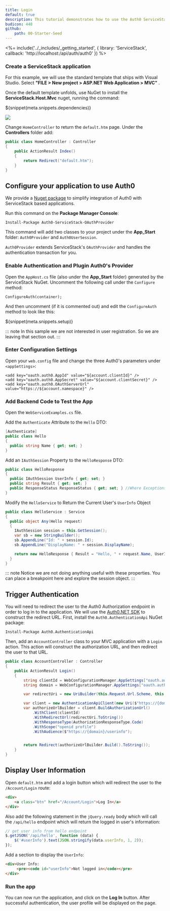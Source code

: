 ```yaml
---
title: Login
default: true
description: This tutorial demonstrates how to use the Auth0 ServiceStack SDK to add authentication and authorization to your web app.
budicon: 448
github:
    path: 00-Starter-Seed
---
```


<%= include('../_includes/_getting_started', { library: 'ServiceStack', callback: 'http://localhost:<port>/api/auth/auth0' }) %>

### Create a ServiceStack application

For this example, we will use the standard template that ships with Visual Studio. Select __"FILE > New project > ASP.NET Web Application > MVC"__ .

Once the default template unfolds, use NuGet to install the **ServiceStack.Host.Mvc** nuget, running the command:

${snippet(meta.snippets.dependencies)}

![](/media/articles/server-platforms/servicestack/install-servicestack-nuget.png)

Change `HomeController` to return the `default.htm` page. Under the __Controllers__ folder add:

```cs
public class HomeController : Controller
{
    public ActionResult Index()
    {
        return Redirect("default.htm");
    }
}
```

## Configure your application to use Auth0 

We provide a [Nuget package](http://nuget.org/packages/Auth0-ServiceStack-OAuthProvider/) to simplify integration of Auth0 with ServiceStack based applications.

Run this command on the __Package Manager Console__:

```text
Install-Package Auth0-ServiceStack-OAuthProvider
```

This command will add two classes to your project under the __App_Start__ folder: `Auth0Provider` and `Auth0UserSession`.

`Auth0Provider` extends ServiceStack's `OAuthProvider` and handles the authentication transaction for you.

### Enable Authentication and Plugin Auth0's Provider

Open the `AppHost.cs` file (also under the __App_Start__ folder) generated by the ServiceStack NuGet. Uncomment the following call under the `Configure` method:

```text
ConfigureAuth(container);
```

And then uncomment (if it is commented out) and edit the `ConfigureAuth` method to look like this:

${snippet(meta.snippets.setup)}

::: note
In this sample we are not interested in user registration. So we are leaving that section out.
:::

### Enter Configuration Settings

Open your `web.config` file and change the three Auth0's parameters under `<appSettings>`:

```text
<add key="oauth.auth0.AppId" value="${account.clientId}" />
<add key="oauth.auth0.AppSecret" value="${account.clientSecret}" />
<add key="oauth.auth0.OAuthServerUrl" value="https://${account.namespace}" />
```

### Add Backend Code to Test the App

Open the `WebServiceExamples.cs` file.

Add the `Authenticate` Attribute to the `Hello` DTO:

```cs
[Authenticate]
public class Hello
{
  public string Name { get; set; }
}
```

Add an `IAuthSession` Property to the `HelloResponse` DTO:

```cs
public class HelloResponse
{
  public IAuthSession UserInfo { get; set; }
  public string Result { get; set; }
  public ResponseStatus ResponseStatus { get; set; } //Where Exceptions get auto-serialized
}
```

Modify the `HelloService` to Return the Current User's `UserInfo` Object

```cs
public class HelloService : Service
{
  public object Any(Hello request)
  {
    IAuthSession session = this.GetSession();
    var sb = new StringBuilder();
    sb.AppendLine("Id: " + session.Id);
    sb.AppendLine("DisplayName: " + session.DisplayName);

    return new HelloResponse { Result = "Hello, " + request.Name, UserInfo = session };
  }
}
```

::: note
Notice we are not doing anything useful with these properties. You can place a breakpoint here and explore the session object.
:::

## Trigger Authentication

You will need to redirect the user to the Auth0 Authorization endpoint in order to log in to the application. We will use the [Auth0.NET SDK](https://github.com/auth0/auth0.net) to construct the redirect URL. First, install the `Auth0.AuthenticationApi` NuGet package:

```text
Install-Package Auth0.AuthenticationApi
```

Then, add an `AccountController` class to your MVC application with a `Login` action. This action will construct the authorization URL, and then redirect the user to that URL.

```cs
public class AccountController : Controller
{
    public ActionResult Login()
    {
        string clientId = WebConfigurationManager.AppSettings["oauth.auth0.AppId"];
        string domain = WebConfigurationManager.AppSettings["oauth.auth0.OAuthServerUrl"].Substring(8);

        var redirectUri = new UriBuilder(this.Request.Url.Scheme, this.Request.Url.Host, this.Request.Url.IsDefaultPort ? -1 : this.Request.Url.Port, "api/auth/auth0");

        var client = new AuthenticationApiClient(new Uri($"https://{domain}"));
        var authorizeUrlBuilder = client.BuildAuthorizationUrl()
            .WithClient(clientId)
            .WithRedirectUrl(redirectUri.ToString())
            .WithResponseType(AuthorizationResponseType.Code)
            .WithScope("openid profile")
            .WithAudience($"https://{domain}/userinfo");


        return Redirect(authorizeUrlBuilder.Build().ToString());
    }
}
```

## Display User Information

Open `default.htm` and add a login button which will redirect the user to the `/Account/Login` route:

```html
<div>
    <a class="btn" href="/Account/Login">Log In</a>
</div>
```

Also add the following statement in the `jQuery.ready` body which will call the `/api/hello` endpoint which will return the logged in user's information:

```js
// get user info from hello endpoint
$.getJSON('/api/hello', function (data) {
    $('#userInfo').text(JSON.stringify(data.userInfo, 1, 2));
});
```

Add a section to display the `UserInfo`:

```html
<div>User Info:
     <pre><code id="userInfo">Not logged in</code></pre>
</div>
```

### Run the app

You can now run the application, and click on the **Log In** button. After successful authentication, the user profile will be displayed on the page.
